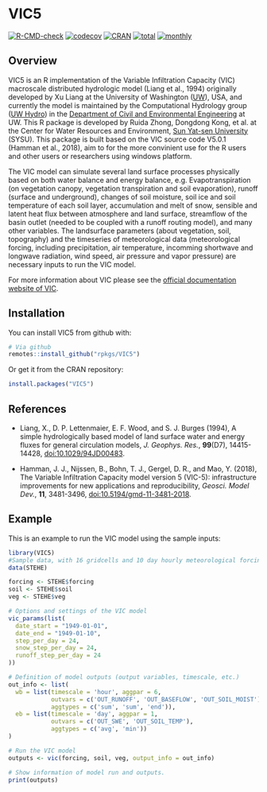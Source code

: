 # VIC5

<!-- badges: start -->
[![R-CMD-check](https://github.com/rpkgs/VIC5/workflows/R-CMD-check/badge.svg)](https://github.com/rpkgs/VIC5/actions)
[![codecov](https://codecov.io/gh/rpkgs/VIC5/branch/master/graph/badge.svg)](https://app.codecov.io/gh/rpkgs/VIC5)
[![CRAN](http://www.r-pkg.org/badges/version/VIC5)](https://cran.r-project.org/package=VIC5)
[![total](http://cranlogs.r-pkg.org/badges/grand-total/VIC5)](https://www.rpackages.io/package/VIC5)
[![monthly](http://cranlogs.r-pkg.org/badges/VIC5)](https://www.rpackages.io/package/VIC5)
<!-- badges: end -->

## Overview

VIC5 is an R implementation of the Variable Infiltration Capacity (VIC) macroscale distributed hydrologic model (Liang et al., 1994) originally developed by Xu Liang at the University of Washington ([UW](http://www.washington.edu/)), USA, and currently the model is maintained by the Computational Hydrology group ([UW Hydro](http://uw-hydro.github.io/)) in the [Department of Civil and Environmental Engineering](https://www.ce.washington.edu/) at UW. This R package is developed by Ruida Zhong, Dongdong Kong, et al. at the Center for Water Resources and Environment, [Sun Yat-sen University](http://www.sysu.edu.cn/) (SYSU). This package is built based on the VIC source code V5.0.1 (Hamman et al., 2018), aim to for the more convinient use for the R users and other users or researchers using windows platform.

The VIC model can simulate several land surface processes physically based on both water balance and energy balance, e.g. Evapotranspiration (on vegetation canopy, vegetation transpiration and soil evaporation), runoff (surface and underground), changes of soil moisture, soil ice and soil temperature of each soil layer, accumulation and melt of snow, sensible and latent heat flux between atmosphere and land surface, streamflow of the basin outlet (needed to be coupled with a runoff routing model), and many other variables. The landsurface parameters (about vegetation, soil, topography) and the timeseries of meteorological data (meteorological forcing, including precipitation, air temperature, incomming shortwave and longwave radiation, wind speed, air pressure and vapor pressure) are necessary inputs to run the VIC model.

For more information about VIC please see the [official documentation website of VIC](http://vic.readthedocs.io/en/master/).

## Installation

You can install VIC5 from github with:

``` r
# Via github
remotes::install_github("rpkgs/VIC5")
```

Or get it from the CRAN repository:

```r
install.packages("VIC5")
```

## References

* Liang, X., D. P. Lettenmaier, E. F. Wood, and S. J. Burges (1994), A simple hydrologically based model of land surface water and energy fluxes for general circulation models, _J. Geophys. Res._, **99**(D7), 14415-14428, [doi:10.1029/94JD00483](http://dx.doi.org/10.1029/94JD00483).

* Hamman, J. J., Nijssen, B., Bohn, T. J., Gergel, D. R., and Mao, Y. (2018), The Variable Infiltration Capacity model version 5 (VIC-5): infrastructure improvements for new applications and reproducibility, _Geosci. Model Dev._, **11**, 3481-3496, [doi:10.5194/gmd-11-3481-2018](http://dx.doi.org/10.5194/gmd-11-3481-2018).

## Example

This is an example to run the VIC model using the sample inputs:

``` r
library(VIC5)
#Sample data, with 16 gridcells and 10 day hourly meteorological forcing inputs
data(STEHE)

forcing <- STEHE$forcing
soil <- STEHE$soil
veg <- STEHE$veg

# Options and settings of the VIC model
vic_params(list(
  date_start = "1949-01-01", 
  date_end = "1949-01-10", 
  step_per_day = 24, 
  snow_step_per_day = 24,
  runoff_step_per_day = 24
))

# Definition of model outputs (output variables, timescale, etc.)
out_info <- list(
  wb = list(timescale = 'hour', aggpar = 6,
            outvars = c('OUT_RUNOFF', 'OUT_BASEFLOW', 'OUT_SOIL_MOIST'),
            aggtypes = c('sum', 'sum', 'end')),
  eb = list(timescale = 'day', aggpar = 1,
            outvars = c('OUT_SWE', 'OUT_SOIL_TEMP'),
            aggtypes = c('avg', 'min'))
)

# Run the VIC model
outputs <- vic(forcing, soil, veg, output_info = out_info)

# Show information of model run and outputs.
print(outputs)
```
